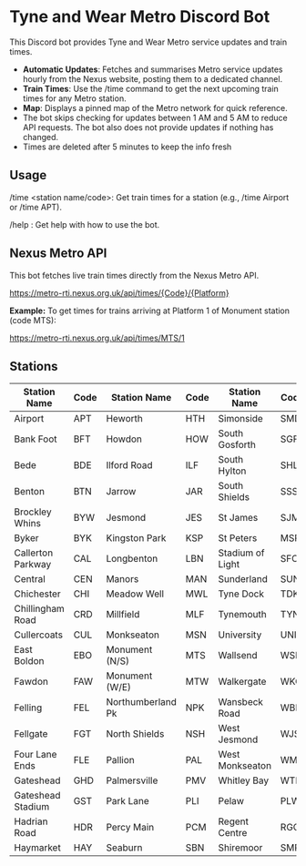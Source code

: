 # Tyne and Wear Metro Discord Bot

This Discord bot provides Tyne and Wear Metro service updates and train times. 

- **Automatic Updates**: Fetches and summarises Metro service updates hourly from the Nexus website, posting them to a dedicated channel.
- **Train Times**: Use the /time <station> command to get the next upcoming train times for any Metro station.
- **Map**: Displays a pinned map of the Metro network for quick reference.
- The bot skips checking for updates between 1 AM and 5 AM to reduce API requests. The bot also does not provide updates if nothing has changed.
- Times are deleted after 5 minutes to keep the info fresh

## Usage

/time <station name/code>: Get train times for a station (e.g., /time Airport or /time APT).

/help : Get help with how to use the bot.

## Nexus Metro API
This bot fetches live train times directly from the Nexus Metro API.

https://metro-rti.nexus.org.uk/api/times/{Code}/{Platform}

**Example:** To get times for trains arriving at Platform 1 of Monument station (code MTS):

https://metro-rti.nexus.org.uk/api/times/MTS/1

## Stations

| Station Name          | Code  | Station Name     | Code  | Station Name      | Code  |
|------------------------|-------|-------------------|-------|--------------------|-------|
| Airport               | APT   | Heworth           | HTH   | Simonside         | SMD   |
| Bank Foot             | BFT   | Howdon            | HOW   | South Gosforth    | SGF   |
| Bede                  | BDE   | Ilford Road       | ILF   | South Hylton      | SHL   |
| Benton                | BTN   | Jarrow            | JAR   | South Shields     | SSS   |
| Brockley Whins        | BYW   | Jesmond           | JES   | St James          | SJM   |
| Byker                 | BYK   | Kingston Park     | KSP   | St Peters         | MSP   |
| Callerton Parkway     | CAL   | Longbenton        | LBN   | Stadium of Light  | SFC   |
| Central               | CEN   | Manors            | MAN   | Sunderland        | SUN   |
| Chichester            | CHI   | Meadow Well       | MWL   | Tyne Dock         | TDK   |
| Chillingham Road      | CRD   | Millfield         | MLF   | Tynemouth         | TYN   |
| Cullercoats           | CUL   | Monkseaton        | MSN   | University        | UNI   |
| East Boldon           | EBO   | Monument (N/S)    | MTS   | Wallsend          | WSD   |
| Fawdon                | FAW   | Monument (W/E)    | MTW   | Walkergate        | WKG   |
| Felling               | FEL   | Northumberland Pk | NPK   | Wansbeck Road     | WBR   |
| Fellgate              | FGT   | North Shields     | NSH   | West Jesmond      | WJS   |
| Four Lane Ends        | FLE   | Pallion           | PAL   | West Monkseaton   | WMN   |
| Gateshead             | GHD   | Palmersville      | PMV   | Whitley Bay       | WTL   |
| Gateshead Stadium     | GST   | Park Lane         | PLI   | Pelaw             | PLW   |
| Hadrian Road          | HDR   | Percy Main        | PCM   | Regent Centre     | RGC   |
| Haymarket             | HAY   | Seaburn           | SBN   | Shiremoor         | SMR   |
